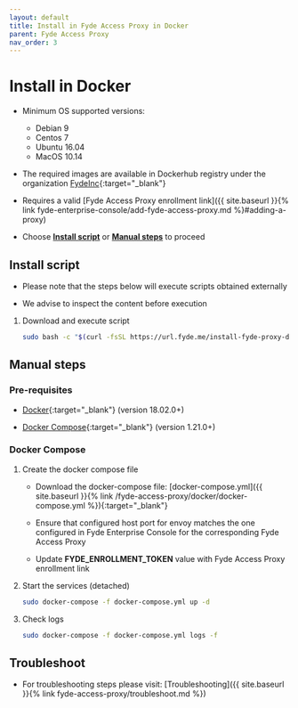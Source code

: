 ```yaml
---
layout: default
title: Install in Fyde Access Proxy in Docker
parent: Fyde Access Proxy
nav_order: 3
---
```

# Install in Docker

- Minimum OS supported versions:
  - Debian 9
  - Centos 7
  - Ubuntu 16.04
  - MacOS 10.14

- The required images are available in Dockerhub registry under the organization [FydeInc](https://url.fyde.me/docker){:target="_blank"}

- Requires a valid [Fyde Access Proxy enrollment link]({{ site.baseurl }}{% link fyde-enterprise-console/add-fyde-access-proxy.md %}#adding-a-proxy)

- Choose [**Install script**](#install-script) or [**Manual steps**](#manual-steps) to proceed

## Install script

- Please note that the steps below will execute scripts obtained externally

- We advise to inspect the content before execution

1. Download and execute script

    ```sh
    sudo bash -c "$(curl -fsSL https://url.fyde.me/install-fyde-proxy-docker)"
    ```

## Manual steps

### Pre-requisites

- [Docker](https://www.docker.com/get-started){:target="_blank"} (version 18.02.0+)

- [Docker Compose](https://docs.docker.com/compose/install/){:target="_blank"} (version 1.21.0+)

### Docker Compose

1. Create the docker compose file

    - Download the docker-compose file: [docker-compose.yml]({{ site.baseurl }}{% link /fyde-access-proxy/docker/docker-compose.yml %}){:target="_blank"}

    - Ensure that configured host port for envoy matches the one configured in Fyde Enterprise Console for the corresponding Fyde Access Proxy

    - Update **FYDE_ENROLLMENT_TOKEN** value with Fyde Access Proxy enrollment link

1. Start the services (detached)

    ```sh
    sudo docker-compose -f docker-compose.yml up -d
    ```

1. Check logs

    ```sh
    sudo docker-compose -f docker-compose.yml logs -f
    ```

## Troubleshoot

- For troubleshooting steps please visit: [Troubleshooting]({{ site.baseurl }}{% link fyde-access-proxy/troubleshoot.md %})
